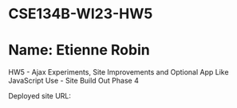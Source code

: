 # CSE134B-WI23-HW5
# Name: Etienne Robin

HW5 - Ajax Experiments, Site Improvements and Optional App Like JavaScript Use - Site Build Out Phase 4

Deployed site URL:
